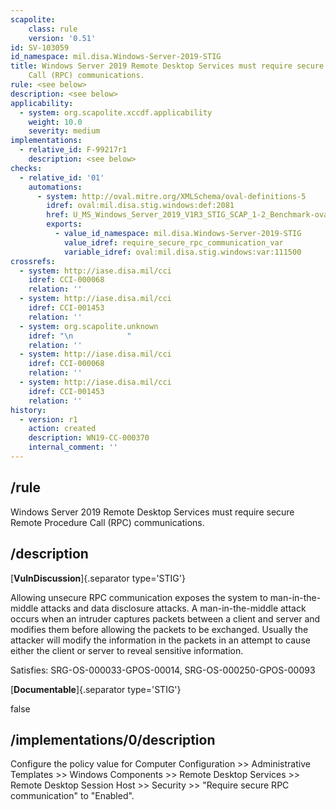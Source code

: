 ```yaml
---
scapolite:
    class: rule
    version: '0.51'
id: SV-103059
id_namespace: mil.disa.Windows-Server-2019-STIG
title: Windows Server 2019 Remote Desktop Services must require secure Remote Procedure
    Call (RPC) communications.
rule: <see below>
description: <see below>
applicability:
  - system: org.scapolite.xccdf.applicability
    weight: 10.0
    severity: medium
implementations:
  - relative_id: F-99217r1
    description: <see below>
checks:
  - relative_id: '01'
    automations:
      - system: http://oval.mitre.org/XMLSchema/oval-definitions-5
        idref: oval:mil.disa.stig.windows:def:2081
        href: U_MS_Windows_Server_2019_V1R3_STIG_SCAP_1-2_Benchmark-oval.xml
        exports:
          - value_id_namespace: mil.disa.Windows-Server-2019-STIG
            value_idref: require_secure_rpc_communication_var
            variable_idref: oval:mil.disa.stig.windows:var:111500
crossrefs:
  - system: http://iase.disa.mil/cci
    idref: CCI-000068
    relation: ''
  - system: http://iase.disa.mil/cci
    idref: CCI-001453
    relation: ''
  - system: org.scapolite.unknown
    idref: "\n            "
    relation: ''
  - system: http://iase.disa.mil/cci
    idref: CCI-000068
    relation: ''
  - system: http://iase.disa.mil/cci
    idref: CCI-001453
    relation: ''
history:
  - version: r1
    action: created
    description: WN19-CC-000370
    internal_comment: ''
---
```



## /rule

Windows Server 2019 Remote Desktop Services must require secure Remote Procedure Call (RPC) communications.

## /description

[**VulnDiscussion**]{.separator type='STIG'}

Allowing unsecure RPC communication exposes the system to man-in-the-middle attacks and data disclosure attacks. A man-in-the-middle attack occurs when an intruder captures packets between a client and server and modifies them before allowing the packets to be exchanged. Usually the attacker will modify the information in the packets in an attempt to cause either the client or server to reveal sensitive information.

Satisfies: SRG-OS-000033-GPOS-00014, SRG-OS-000250-GPOS-00093

[**Documentable**]{.separator type='STIG'}

false

## /implementations/0/description

Configure the policy value for Computer Configuration >> Administrative Templates >> Windows Components >> Remote Desktop Services >> Remote Desktop Session Host >> Security >> "Require secure RPC communication" to "Enabled".
